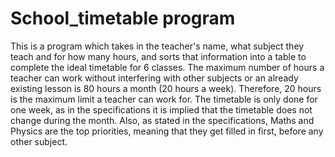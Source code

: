 # School_timetable program
This is a program which takes in the teacher's name, what subject they teach and for how many hours, and sorts that information into a table to complete the ideal timetable for 6 classes. The maximum number of hours a teacher can work without interfering with other subjects or an already existing lesson is 80 hours a month (20 hours a week). Therefore, 20 hours is the maximum limit a teacher can work for. The timetable is only done for one week, as in the specifications it is implied that the timetable does not change during the month.
Also, as stated in the specifications, Maths and Physics are the top priorities, meaning that they get filled in first, before any other subject.
